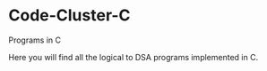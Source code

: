 # Code-Cluster-C
Programs in C
 
Here you will find all the logical to DSA programs implemented in C.
